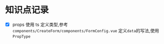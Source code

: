 # 知识点记录

+ [x] props 使用 ts 定义类型,参考`components/CreateForm/components/FormConfig.vue` 定义`data`的写法,使用`PropType`
